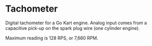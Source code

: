 Tachometer
==========

Digital tachometer for a Go Kart engine.  Analog input comes from a capacitive pick-up on the spark plug wire (one cylinder engine).

Maximum reading is 128 RPS, or 7,680 RPM.
